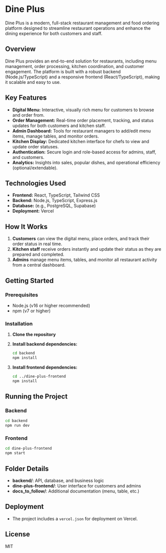 # Dine Plus

Dine Plus is a modern, full-stack restaurant management and food ordering platform designed to streamline restaurant operations and enhance the dining experience for both customers and staff.

## Overview
Dine Plus provides an end-to-end solution for restaurants, including menu management, order processing, kitchen coordination, and customer engagement. The platform is built with a robust backend (Node.js/TypeScript) and a responsive frontend (React/TypeScript), making it scalable and easy to use.

## Key Features
- **Digital Menu:** Interactive, visually rich menu for customers to browse and order from.
- **Order Management:** Real-time order placement, tracking, and status updates for both customers and kitchen staff.
- **Admin Dashboard:** Tools for restaurant managers to add/edit menu items, manage tables, and monitor orders.
- **Kitchen Display:** Dedicated kitchen interface for chefs to view and update order statuses.
- **Authentication:** Secure login and role-based access for admins, staff, and customers.
- **Analytics:** Insights into sales, popular dishes, and operational efficiency (optional/extendable).

## Technologies Used
- **Frontend:** React, TypeScript, Tailwind CSS
- **Backend:** Node.js, TypeScript, Express.js
- **Database:** (e.g., PostgreSQL, Supabase)
- **Deployment:** Vercel

## How It Works
1. **Customers** can view the digital menu, place orders, and track their order status in real time.
2. **Kitchen staff** receive orders instantly and update their status as they are prepared and completed.
3. **Admins** manage menu items, tables, and monitor all restaurant activity from a central dashboard.

## Getting Started

### Prerequisites
- Node.js (v16 or higher recommended)
- npm (v7 or higher)

### Installation

1. **Clone the repository**

2. **Install backend dependencies:**
   ```sh
   cd backend
   npm install
   ```

3. **Install frontend dependencies:**
   ```sh
   cd ../dine-plus-frontend
   npm install
   ```

## Running the Project

### Backend
```sh
cd backend
npm run dev
```

### Frontend
```sh
cd dine-plus-frontend
npm start
```

## Folder Details
- **backend/**: API, database, and business logic
- **dine-plus-frontend/**: User interface for customers and admins
- **docs_to_follow/**: Additional documentation (menu, table, etc.)

## Deployment
- The project includes a `vercel.json` for deployment on Vercel.

## License
MIT
